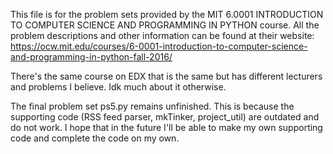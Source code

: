 This file is for the problem sets provided by the MIT 6.0001 INTRODUCTION TO COMPUTER SCIENCE AND PROGRAMMING IN PYTHON course. All the problem descriptions and other information can be found at their website:
https://ocw.mit.edu/courses/6-0001-introduction-to-computer-science-and-programming-in-python-fall-2016/

There's the same course on EDX that is the same but has different lecturers and problems I believe. Idk much about it otherwise.

The final problem set ps5.py remains unfinished. This is because the supporting code (RSS feed parser, mkTinker, project_util) are outdated and do not work. I hope that in the future I'll be able to make my own supporting code and complete the code on my own.
